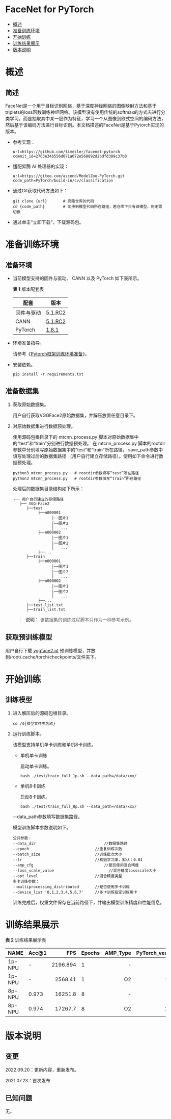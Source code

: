 
# FaceNet for PyTorch

-   [概述](概述.md)
-   [准备训练环境](准备训练环境.md)
-   [开始训练](开始训练.md)
-   [训练结果展示](训练结果展示.md)
-   [版本说明](版本说明.md)



# 概述

## 简述

FaceNet是一个用于目标识别网络，基于深度神经网络的图像映射方法和基于triplets的loss函数训练神经网络。该模型没有使用传统的softmax的方式去进行分类学习，而是抽取其中某一层作为特征，学习一个从图像到欧式空间的编码方法，然后基于该编码方法进行目标识别。本文档描述的FaceNet是基于Pytorch实现的版本。

- 参考实现：

  ```
  url=https://github.com/timesler/facenet-pytorch
  commit_id=2763e34b556d071a072e568892d2bdfd389c37b0
  ```

- 适配昇腾 AI 处理器的实现：

  ```
  url=https://gitee.com/ascend/ModelZoo-PyTorch.git
  code_path=PyTorch/build-in/cv/classification
  ```
  
- 通过Git获取代码方法如下：

  ```
  git clone {url}       # 克隆仓库的代码
  cd {code_path}        # 切换到模型代码所在路径，若仓库下只有该模型，则无需切换
  ```
  
- 通过单击“立即下载”，下载源码包。

# 准备训练环境

## 准备环境

- 当前模型支持的固件与驱动、 CANN 以及 PyTorch 如下表所示。

  **表 1**  版本配套表

  | 配套       | 版本                                                         |
  | ---------- | ------------------------------------------------------------ |
  | 固件与驱动 | [5.1.RC2](https://www.hiascend.com/hardware/firmware-drivers?tag=commercial) |
  | CANN       | [5.1.RC2](https://www.hiascend.com/software/cann/commercial?version=5.1.RC2) |
  | PyTorch    | [1.8.1](https://gitee.com/ascend/pytorch/tree/master/)

- 环境准备指导。

  请参考《[Pytorch框架训练环境准备](https://www.hiascend.com/document/detail/zh/ModelZoo/pytorchframework/ptes)》。
  
- 安装依赖。

  ```
  pip install -r requirements.txt
  ```


## 准备数据集

1. 获取原始数据集。

   用户自行获取VGGFace2原始数据集，并解压放置任意目录下。
2. 对原始数据集进行数据预处理。

    使用源码包根目录下的 mtcnn_process.py 脚本对原始数据集中的“test”和“train”分别进行数据预处理。
在 mtcnn_process.py 脚本的rootdir参数中分别填写原始数据集中的“test”和“train”所在路径，
save_path参数中填写处理过后的数据集路径 （用户自行建立存储路径）。使用如下命令进行数据预处理。

    ```
    python3 mtcnn_process.py   # rootdir参数填写“test”所在路径
    python3 mtcnn_process.py   # rootdir参数填写“train”所在路径
    ```
    处理后的数据集目录结构如下所示：
    ```    
    ├── 用户自行建立的存储路径
       ├── VGG-Face2
          ├──test
               ├──n000001
                     │──图片1
                     │──图片2
                     │   ...       
               ├──n000002
                     │──图片1
                     │──图片2
                     │   ...
               ├──...                   
          ├──train  
               ├──n000001
                     │──图片1
                     │──图片2
                     │   ...       
               ├──n000002
                     │──图片1
                     │──图片2
                     │   ...
               ├──...
          ├──test_list.txt
          ├──train_list.txt
    ```
   > **说明：** 
   >该数据集的训练过程脚本只作为一种参考示例。

## 获取预训练模型

用户自行下载 [vggface2.pt](https://github.com/timesler/facenet-pytorch/releases/download/v2.2.9/20180402-114759-vggface2.pt) 预训练模型，并放到/root/.cache/torch/checkpoints/文件夹下。

# 开始训练

## 训练模型

1. 进入解压后的源码包根目录。

   ```
   cd /${模型文件夹名称} 
   ```

2. 运行训练脚本。

   该模型支持单机单卡训练和单机8卡训练。

   - 单机单卡训练

     启动单卡训练。

     ```
     bash ./test/train_full_1p.sh --data_path=/data/xxx/    
     ```

   - 单机8卡训练

     启动8卡训练。

     ```
     bash ./test/train_full_8p.sh --data_path=/data/xxx/   
     ```

   --data_path参数填写数据集路径。

   模型训练脚本参数说明如下。

   ```
   公共参数：
   --data_dir                              //数据集路径      
   --epoch                             //重复训练次数
   --batch_size                        //训练批次大小
   --lr                                //初始学习率，默认：0.01
   --amp_cfg                               //是否使用混合精度
   --loss_scale_value                        //混合精度lossscale大小
   --opt_level                         //混合精度类型
   多卡训练参数：
   --multiprocessing_distributed       //是否使用多卡训练
   --device_list '0,1,2,3,4,5,6,7'     //多卡训练指定训练用卡
   ```
   
   训练完成后，权重文件保存在当前路径下，并输出模型训练精度和性能信息。

# 训练结果展示

**表 2**  训练结果展示表

| NAME    | Acc@1 |  FPS | Epochs | AMP_Type |PyTorch_version|
| ------- | ----- | ---: | ------ | -------: |-------: |
| 1p-NPU| -     |  2196.894 | 1      |        - |1.5
| 1p-NPU  |  -    | 2568.41  | 1      |       O2 |1.8.1
| 8p-NPU | 0.973 | 16251.8 | 8    |        - |1.5
| 8p-NPU  | 0.974 | 17267.7 | 8    |       O2 |1.8.1


# 版本说明

## 变更

2022.09.20：更新内容，重新发布。

2021.07.23：首次发布

## 已知问题
无。